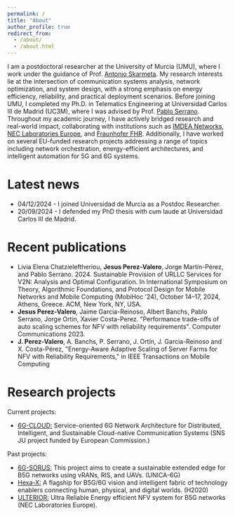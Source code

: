 ```yaml
---
permalink: /
title: "About"
author_profile: true
redirect_from: 
  - /about/
  - /about.html
---
```


I am a postdoctoral researcher at the University of Murcia (UMU), where I work under the guidance of Prof. [Antonio Skarmeta](https://portalinvestigacion.um.es/investigadores/333163/detalle). My research interests lie at the intersection of communication systems analysis, network optimization, and system design, with a strong emphasis on energy efficiency, reliability, and practical deployment scenarios. Before joining UMU, I completed my Ph.D. in Telematics Engineering at Universidad Carlos III de Madrid (UC3M), where I was advised by Prof. [Pablo Serrano](https://www.it.uc3m.es/pablo/). Throughout my academic journey, I have actively bridged research and real-world impact, collaborating with institutions such as [IMDEA Networks](https://networks.imdea.org/), [NEC Laboratories Europe](https://neclab.eu/), and [Fraunhofer FHR](https://www.fhr.fraunhofer.de/en.html). Additionally, I have worked on several EU-funded research projects addressing a range of topics including network orchestration, energy-efficient architectures, and intelligent automation for 5G and 6G systems. 

Latest news
======
  * 04/12/2024 - I joined Universidad de Murcia as a Postdoc Researcher. 
  * 20/09/2024 - I defended my PhD thesis with cum laude at Universidad Carlos III de Madrid. 

Recent publications
======
  * Livia Elena Chatzieleftheriou, **Jesus Perez-Valero**, Jorge Martín-Pérez, and Pablo Serrano. 2024. Sustainable Provision of URLLC Services for V2N: Analysis and Optimal Configuration. In International Symposium on Theory, Algorithmic Foundations, and Protocol Design for Mobile Networks and Mobile Computing (MobiHoc ’24), October 14–17, 2024, Athens, Greece. ACM, New York, NY, USA.
  * **Jesus Perez-Valero**, Jaime Garcia-Reinoso, Albert Banchs, Pablo Serrano, Jorge Ortin, Xavier Costa-Perez. "Performance trade-offs of auto scaling schemes for NFV with reliability requirements". Computer Communications 2023.
  * **J. Perez-Valero**, A. Banchs, P. Serrano, J. Ortín, J. Garcia-Reinoso and X. Costa-Pérez, "Energy-Aware Adaptive Scaling of Server Farms for NFV with Reliability Requirements," in IEEE Transactions on Mobile Computing

Research projects
======
Current projects: 
  * [6G-CLOUD:](https://www.6g-cloud.eu/) Service-oriented 6G Network Architecture for Distributed, Intelligent, and Sustainable Cloud-native Communication Systems (SNS JU project funded by European Commission.)


Past projects:
  * [6G-SORUS:](https://unica6g.it.uc3m.es/en/6g-sorus/) This project aims to create a sustainable extended edge for B5G networks using vRANs, RIS, and UAVs. (UNICA-6G)
  * [Hexa-X:](https://hexa-x.eu/) A flagship for B5G/6G vision and intelligent fabric of technology enablers connecting human, physical, and digital worlds. (H2020)
  * [ULTERIOR:](https://researchportal.uc3m.es/display/act538422)  Ultra Reliable Energy efficient NFV system for B5G networks (NEC Laboratories Europe).    